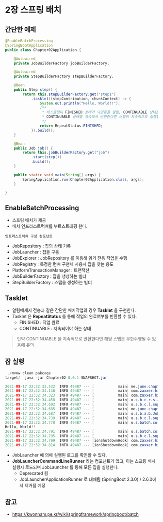 # 2장 스프링 배치

## 간단한 예제

```java
@EnableBatchProcessing
@SpringBootApplication
public class Chapter02Application {

    @Autowired
    private JobBuilderFactory jobBuilderFactory;

    @Autowired
    private StepBuilderFactory stepBuilderFactory;

    @Bean
    public Step step() {
        return this.stepBuilderFactory.get("step1")
            .tasklet((stepContribution, chunkContext) -> {
                System.out.println("Hello, World!!");
                /**
                 * 테스클릿이 FINISHED 상태가 되었음을 알림, CONTINUABLE 상태는 지속되어야 함을 알림
                 * CONTINUABLE 상태를 계속해서 반환한다면 스탭이 지속적으로 실행됨에 유의
                 */
                return RepeatStatus.FINISHED;
            }).build();
    }

    @Bean
    public Job job() {
        return this.jobBuilderFactory.get("job")
            .start(step())
            .build();
    }

    public static void main(String[] args) {
        SpringApplication.run(Chapter02Application.class, args);
    }

}
```

## EnableBatchProcessing
- 스프링 배치가 제공
- 배치 인프라스트럭쳐를 부트스트래핑 한다.

`인프라스트럭쳐 구성 컴포넌트`
- JobRepository : 잡의 상태 기록
- JobLauncher : 잡을 구동
- JobExplorer : JobRepository 를 이용해 읽기 전용 작업을 수행
- JobRegistry : 특정한 런쳐 구현체 사용시 잡을 찾는 용도
- PlatformTransactionManager : 트랜잭션
- JobBuilderFactory : 잡을 생성하는 빌더
- StepBuilderFactory : 스탭을 생성하는 빌더

## Tasklet
- 알림메세지 전송과 같은 간단한 배치작업의 경우 **Tasklet** 을 구현한다.
- Tasklet 은 **RepeatStatus** 를 통해 작업의 완료여부를 반환할 수 있다.
  - FINISHED : 작업 완료
  - CONTINUABLE : 지속되어야 하는 상태

> 만약 CONTINUABLE 을 지속적으로 반환한다면 해당 스탭은 무한수행될 수 있음에 유의

## 잡 실행

```java
 ./mvnw clean pakcage
target/  java -jar Chapter02-0.0.1-SNAPSHOT.jar
```

```java
2021-09-17 22:32:33.532  INFO 49487 --- [           main] me.june.chapter02.Chapter02Application   : No active profile set, falling back to default profiles: default
2021-09-17 22:32:34.136  INFO 49487 --- [           main] com.zaxxer.hikari.HikariDataSource       : HikariPool-1 - Starting...
2021-09-17 22:32:34.323  INFO 49487 --- [           main] com.zaxxer.hikari.HikariDataSource       : HikariPool-1 - Start completed.
2021-09-17 22:32:34.458  INFO 49487 --- [           main] o.s.b.c.r.s.JobRepositoryFactoryBean     : No database type set, using meta data indicating: H2
2021-09-17 22:32:34.602  INFO 49487 --- [           main] o.s.b.c.l.support.SimpleJobLauncher      : No TaskExecutor has been set, defaulting to synchronous executor.
2021-09-17 22:32:34.685  INFO 49487 --- [           main] me.june.chapter02.Chapter02Application   : Started Chapter02Application in 1.491 seconds (JVM running for 1.871)
2021-09-17 22:32:34.687  INFO 49487 --- [           main] o.s.b.a.b.JobLauncherApplicationRunner   : Running default command line with: []
2021-09-17 22:32:34.739  INFO 49487 --- [           main] o.s.b.c.l.support.SimpleJobLauncher      : Job: [SimpleJob: [name=job]] launched with the following parameters: [{}]
2021-09-17 22:32:34.778  INFO 49487 --- [           main] o.s.batch.core.job.SimpleStepHandler     : Executing step: [step1]
Hello, World!!
2021-09-17 22:32:34.791  INFO 49487 --- [           main] o.s.batch.core.step.AbstractStep         : Step: [step1] executed in 12ms
2021-09-17 22:32:34.795  INFO 49487 --- [           main] o.s.b.c.l.support.SimpleJobLauncher      : Job: [SimpleJob: [name=job]] completed with the following parameters: [{}] and the following status: [COMPLETED] in 29ms
2021-09-17 22:32:34.799  INFO 49487 --- [ionShutdownHook] com.zaxxer.hikari.HikariDataSource       : HikariPool-1 - Shutdown initiated...
2021-09-17 22:32:34.814  INFO 49487 --- [ionShutdownHook] com.zaxxer.hikari.HikariDataSource       : HikariPool-1 - Shutdown completed.
```
- JobLauncher 에 의해 실행된 로그를 확인할 수 있다.
- **JobLauncherCommandLineRunner** 라는 컴포넌트가 있고, 이는 스프링 배치 실행시 로드되며 JobLauncher 를 통해 모든 잡을 실행한다.
  - Deprecated 됨
  - JobLauncherApplicationRunner 로 대체됨 (SpringBoot 2.3.0) / 2.6.0에서 제거될 예정

## 참고
- https://kwonnam.pe.kr/wiki/springframework/springboot/batch